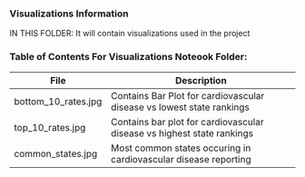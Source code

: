 ### Visualizations Information

IN THIS FOLDER: It will contain visualizations used in the project

### Table of Contents For Visualizations Noteook Folder:
| File | Description |
|------------------|----------------------------|
| bottom_10_rates.jpg | Contains Bar Plot for cardiovascular disease vs lowest state rankings |
| top_10_rates.jpg | Contains bar plot for cardiovascular disease vs highest state rankings |
| common_states.jpg | Most common states occuring in cardiovascular disease reporting |



